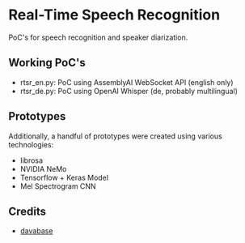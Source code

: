 # Real-Time Speech Recognition

PoC's for speech recognition and speaker diarization. 

## Working PoC's

- rtsr\_en.py: PoC using AssemblyAI WebSocket API (english only)
- rtsr\_de.py: PoC using OpenAI Whisper (de, probably multilingual)

## Prototypes

Additionally, a handful of prototypes were created using various technologies:

- librosa
- NVIDIA NeMo
- Tensorflow + Keras Model
- Mel Spectrogram CNN

## Credits

- [davabase](https://github.com/davabase/)


